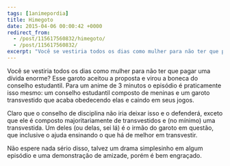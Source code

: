 ```yaml
---
tags: [1animepordia]
title: Himegoto
date: 2015-04-06 00:00:42 +0000
redirect_from:
  - /post/115617560832/himegoto/
  - /post/115617560832/
excerpt: "Você se vestiria todos os dias como mulher para não ter que pagar uma dívida enorme? Esse garoto aceitou a proposta e virou a boneca do conselho estudantil. Para um anime de 3 minutos o episódio é praticamente isso mesmo: um conselho estudantil composto de meninas e um garoto transvestido que acaba obedecendo elas e caindo em seus jogos."
---
```


Você se vestiria todos os dias como mulher para não ter que pagar uma
dívida enorme? Esse garoto aceitou a proposta e virou a boneca do
conselho estudantil. Para um anime de 3 minutos o episódio é
praticamente isso mesmo: um conselho estudantil composto de meninas e um
garoto transvestido que acaba obedecendo elas e caindo em seus jogos.

Claro que o conselho de disciplina não iria deixar isso e o defenderá,
exceto que ele é composto majoritariamente de transvestidos e (no
mínimo) uma transvestida. Um deles (ou delas, sei lá) é o irmão do
garoto em questão, que inclusive o ajuda ensinando o que há de melhor em
transvestir.

Não espere nada sério disso, talvez um drama simplesinho em algum
episódio e uma demonstração de amizade, porém é bem engraçado.


